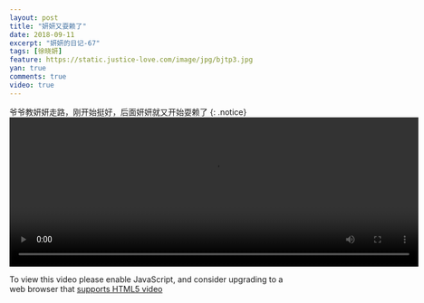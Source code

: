 ```yaml
---
layout: post
title: "妍妍又耍赖了"
date: 2018-09-11
excerpt: "妍妍的日记-67"
tags: [徐晓妍]
feature: https://static.justice-love.com/image/jpg/bjtp3.jpg
yan: true
comments: true
video: true
---
```

爷爷教妍妍走路，刚开始挺好，后面妍妍就又开始耍赖了
{: .notice}
<video id="my-video" class="video-js vjs-16-9 clipboard" controls preload="auto" width="722" height="264" data-setup="{}">
    <source src="{{ site.staticUrl }}/yanyan/video/shualai.mp4" type='video/mp4'>
    <p class="vjs-no-js">
      To view this video please enable JavaScript, and consider upgrading to a web browser that
      <a href="http://videojs.com/html5-video-support/" target="_blank">supports HTML5 video</a>
    </p>
</video>
